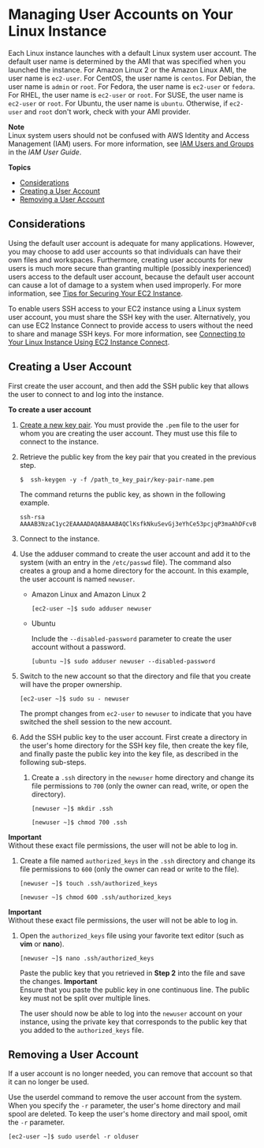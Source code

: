 # Managing User Accounts on Your Linux Instance<a name="managing-users"></a>

Each Linux instance launches with a default Linux system user account\. The default user name is determined by the AMI that was specified when you launched the instance\. For Amazon Linux 2 or the Amazon Linux AMI, the user name is `ec2-user`\. For CentOS, the user name is `centos`\. For Debian, the user name is `admin` or `root`\. For Fedora, the user name is `ec2-user` or `fedora`\. For RHEL, the user name is `ec2-user` or `root`\. For SUSE, the user name is `ec2-user` or `root`\. For Ubuntu, the user name is `ubuntu`\. Otherwise, if `ec2-user` and `root` don't work, check with your AMI provider\.

**Note**  
Linux system users should not be confused with AWS Identity and Access Management \(IAM\) users\. For more information, see [IAM Users and Groups](https://docs.aws.amazon.com/IAM/latest/UserGuide/Using_WorkingWithGroupsAndUsers.html) in the *IAM User Guide*\.

**Topics**
+ [Considerations](#add-user-best-practice)
+ [Creating a User Account](#create-user-account)
+ [Removing a User Account](#delete-user-acount)

## Considerations<a name="add-user-best-practice"></a>

Using the default user account is adequate for many applications\. However, you may choose to add user accounts so that individuals can have their own files and workspaces\. Furthermore, creating user accounts for new users is much more secure than granting multiple \(possibly inexperienced\) users access to the default user account, because the default user account can cause a lot of damage to a system when used improperly\. For more information, see [Tips for Securing Your EC2 Instance](http://aws.amazon.com/articles/tips-for-securing-your-ec2-instance/)\.

To enable users SSH access to your EC2 instance using a Linux system user account, you must share the SSH key with the user\. Alternatively, you can use EC2 Instance Connect to provide access to users without the need to share and manage SSH keys\. For more information, see [Connecting to Your Linux Instance Using EC2 Instance Connect](Connect-using-EC2-Instance-Connect.md)\.

## Creating a User Account<a name="create-user-account"></a>

First create the user account, and then add the SSH public key that allows the user to connect to and log into the instance\.

**To create a user account**

1. [Create a new key pair](ec2-key-pairs.md#having-ec2-create-your-key-pair)\. You must provide the `.pem` file to the user for whom you are creating the user account\. They must use this file to connect to the instance\.

1. Retrieve the public key from the key pair that you created in the previous step\.

   ```
   $  ssh-keygen -y -f /path_to_key_pair/key-pair-name.pem
   ```

   The command returns the public key, as shown in the following example\.

   ```
   ssh-rsa AAAAB3NzaC1yc2EAAAADAQABAAABAQClKsfkNkuSevGj3eYhCe53pcjqP3maAhDFcvBS7O6Vhz2ItxCih+PnDSUaw+WNQn/mZphTk/a/gU8jEzoOWbkM4yxyb/wB96xbiFveSFJuOp/d6RJhJOI0iBXrlsLnBItntckiJ7FbtxJMXLvvwJryDUilBMTjYtwB+QhYXUMOzce5Pjz5/i8SeJtjnV3iAoG/cQk+0FzZqaeJAAHco+CY/5WrUBkrHmFJr6HcXkvJdWPkYQS3xqC0+FmUZofz221CBt5IMucxXPkX4rWi+z7wB3RbBQoQzd8v7yeb7OzlPnWOyN0qFU0XA246RA8QFYiCNYwI3f05p6KLxEXAMPLE
   ```

1. Connect to the instance\.

1. Use the adduser command to create the user account and add it to the system \(with an entry in the `/etc/passwd` file\)\. The command also creates a group and a home directory for the account\. In this example, the user account is named `newuser`\.
   + Amazon Linux and Amazon Linux 2

     ```
     [ec2-user ~]$ sudo adduser newuser
     ```
   + Ubuntu

     Include the `--disabled-password` parameter to create the user account without a password\.

     ```
     [ubuntu ~]$ sudo adduser newuser --disabled-password
     ```

1. Switch to the new account so that the directory and file that you create will have the proper ownership\.

   ```
   [ec2-user ~]$ sudo su - newuser
   ```

   The prompt changes from `ec2-user` to `newuser` to indicate that you have switched the shell session to the new account\.

1. Add the SSH public key to the user account\. First create a directory in the user's home directory for the SSH key file, then create the key file, and finally paste the public key into the key file, as described in the following sub\-steps\.

   1. Create a `.ssh` directory in the `newuser` home directory and change its file permissions to `700` \(only the owner can read, write, or open the directory\)\.

      ```
      [newuser ~]$ mkdir .ssh
      ```

      ```
      [newuser ~]$ chmod 700 .ssh
      ```
**Important**  
Without these exact file permissions, the user will not be able to log in\.

   1. Create a file named `authorized_keys` in the `.ssh` directory and change its file permissions to `600` \(only the owner can read or write to the file\)\.

      ```
      [newuser ~]$ touch .ssh/authorized_keys
      ```

      ```
      [newuser ~]$ chmod 600 .ssh/authorized_keys
      ```
**Important**  
Without these exact file permissions, the user will not be able to log in\.

   1. <a name="edit_auth_keys"></a>Open the `authorized_keys` file using your favorite text editor \(such as **vim** or **nano**\)\.

      ```
      [newuser ~]$ nano .ssh/authorized_keys
      ```

      Paste the public key that you retrieved in **Step 2** into the file and save the changes\.
**Important**  
Ensure that you paste the public key in one continuous line\. The public key must not be split over multiple lines\.

      The user should now be able to log into the `newuser` account on your instance, using the private key that corresponds to the public key that you added to the `authorized_keys` file\.

## Removing a User Account<a name="delete-user-acount"></a>

If a user account is no longer needed, you can remove that account so that it can no longer be used\.

Use the userdel command to remove the user account from the system\. When you specify the `-r` parameter, the user's home directory and mail spool are deleted\. To keep the user's home directory and mail spool, omit the `-r` parameter\.

```
[ec2-user ~]$ sudo userdel -r olduser
```